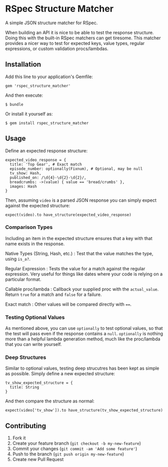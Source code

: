 # RSpec Structure Matcher

A simple JSON structure matcher for RSpec.

When building an API it is nice to be able to test the response structure. Doing this with the built-in RSpec matchers can get tiresome. This matcher provides a nicer way to test for expected keys, value types, regular expressions, or custom validation procs/lambdas.

## Installation

Add this line to your application's Gemfile:

    gem 'rspec_structure_matcher'

And then execute:

    $ bundle

Or install it yourself as:

    $ gem install rspec_structure_matcher

## Usage

Define an expected response structure:

    expected_video_response = {
      title: 'Top Gear', # Exact match
      episode_number: optionally(Fixnum), # Optional, may be null
      tv_show: Hash,
      published_on: /\d{4}-\d{2}-\d{2}/,
      breadcrumbs: ->(value) { value == 'bread/crumbs' },
      images: Hash
    }

Then, assuming `video` is a parsed JSON response you can simply expect against the expected structure:

    expect(video).to have_structure(expected_video_response)

### Comparison Types

Including an item in the expected structure ensures that a key with that name exists in the response.

Native Types (String, Hash, etc.)
: Test that the value matches the type, using `is_a?`.

Regular Expression
: Tests the value for a match against the regular expression. Very useful for things like dates where your code is relying on a particular format.

Callable proc/lambda
: Callback your supplied proc with the `actual_value`. Return `true` for a match and `false` for a failure.

Exact match
: Other values will be compared directly with `==`.

### Testing Optional Values

As mentioned above, you can use `optionally` to test optional values, so that the test will pass even if the response contains a `null`. `optionally` is nothing more than a helpful lambda generation method, much like the proc/lambda that you can write yourself.

### Deep Structures

Similar to optional values, testing deep strucutres has been kept as simple as possible. Simply define a new expected structure:

    tv_show_expected_structure = {
      title: String
    }

And then compare the structure as normal:

    expect(video['tv_show']).to have_structure(tv_show_expected_structure)

## Contributing

1. Fork it
2. Create your feature branch (`git checkout -b my-new-feature`)
3. Commit your changes (`git commit -am 'Add some feature'`)
4. Push to the branch (`git push origin my-new-feature`)
5. Create new Pull Request
